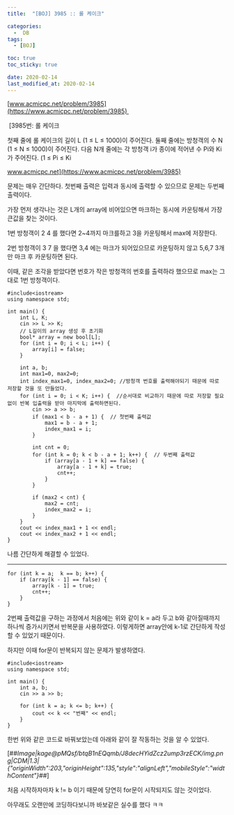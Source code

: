 ```yaml
---
title:  "[BOJ] 3985 :: 롤 케이크" 

categories:
  -  DB
tags:
  - [BOJ]

toc: true
toc_sticky: true

date: 2020-02-14
last_modified_at: 2020-02-14
---
```

[www.acmicpc.net/problem/3985](https://www.acmicpc.net/problem/3985) 

 [3985번: 롤 케이크

첫째 줄에 롤 케이크의 길이 L (1 ≤ L ≤ 1000)이 주어진다. 둘째 줄에는 방청객의 수 N (1 ≤ N ≤ 1000)이 주어진다. 다음 N개 줄에는 각 방청객 i가 종이에 적어낸 수 Pi와 Ki가 주어진다. (1 ≤ Pi ≤ Ki

www.acmicpc.net](https://www.acmicpc.net/problem/3985)

문제는 매우 간단하다. 첫번째 출력은 입력과 동시에 출력할 수 있으므로 문제는 두번째 출력이다. 

가장 먼저 생각나는 것은 L개의 array에 비어있으면 마크하는 동시에 카운팅해서 가장 큰값을 찾는 것이다. 

1번 방청객이 2 4 를 했다면 2~4까지 마크를하고 3을 카운팅해서 max에 저장한다.

2번 방청객이 3 7 을 했다면 3,4 에는 마크가 되어있으므로 카운팅하지 않고 5,6,7 3개만 마크 후 카운팅하면 된다. 

이때, 같은 조각을 받았다면 번호가 작은 방청객의 번호를 출력하라 했으므로 max는 그대로 1번 방청객이다.

```
#include<iostream>
using namespace std;

int main() {
	int L, K;
	cin >> L >> K;
	// L길이의 array 생성 후 초기화
	bool* array = new bool[L];
	for (int i = 0; i < L; i++) {
		array[i] = false;
	}

	int a, b;
	int max1=0, max2=0;
	int index_max1=0, index_max2=0; //방청객 번호를 출력해야되기 때문에 따로 저장할 것을 또 만들었다.
	for (int i = 0; i < K; i++) {  //순서대로 비교하기 때문에 따로 저장할 필요없이 반복 입출력을 받아 마지막에 출력하면된다.
		cin >> a >> b;
		if (max1 < b - a + 1) {  // 첫번째 출력값
			max1 = b - a + 1;
			index_max1 = i;
		}

		int cnt = 0;
		for (int k = 0; k < b - a + 1; k++) {  // 두번째 출력값
			if (array[a - 1 + k] == false) {
				array[a - 1 + k] = true;
				cnt++;
			}
		}
		
		if (max2 < cnt) {
			max2 = cnt;
			index_max2 = i;
		}
	}
	cout << index_max1 + 1 << endl;
	cout << index_max2 + 1 << endl;
}
```

나름 간단하게 해결할 수 있었다. 

---

```
for (int k = a;  k == b; k++) {
	if (array[k - 1] == false) {
		array[k - 1] = true;
		cnt++;
	}
}
```

2번째 출력값을 구하는 과정에서 처음에는 위와 같이 k = a라 두고 b와 같아질때까지 하나씩 증가시키면서 반복문을 사용하였다. 이렇게하면 array안에 k-1로 간단하게 작성할 수 있었기 때문이다. 

하지만 이때 for문이 반복되지 않는 문제가 발생하였다. 

```
#include<iostream>
using namespace std;

int main() {
	int a, b;
	cin >> a >> b;

	for (int k = a; k <= b; k++) {
		cout << k << "번째" << endl;
	}
}
```

한번 위와 같은 코드로 바꿔보았는데 아래와 같이 잘 작동하는 것을 알 수 있었다. 

[##_Image|kage@pMQsf/btqB1nEQqmb/J8decHYidZcz2ump3rzECK/img.png|CDM|1.3|{"originWidth":203,"originHeight":135,"style":"alignLeft","mobileStyle":"widthContent"}_##]

처음 시작하자마자 k != b 이기 때문에 당연히 for문이 시작되지도 않는 것이었다.

아무래도 오랜만에 코딩하다보니까 바보같은 실수를 했다 ㅋㅋ
